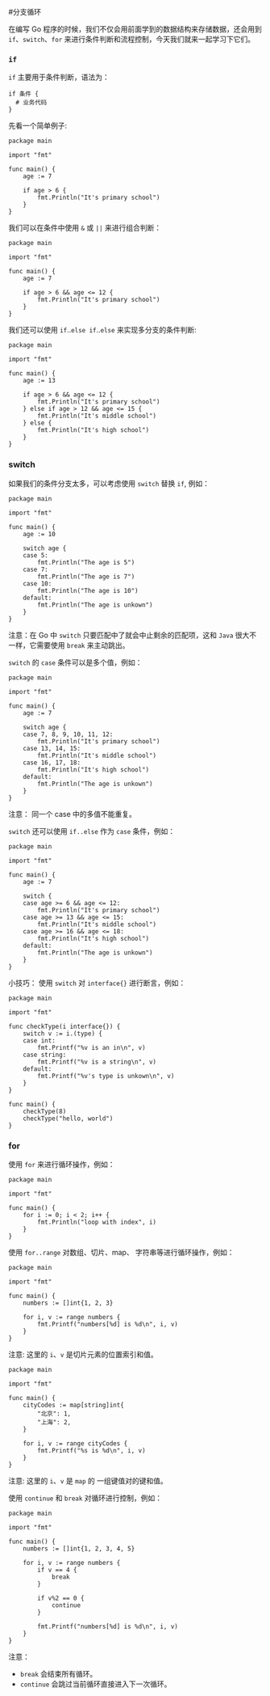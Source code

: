 #分支循环

在编写 Go 程序的时候，我们不仅会用前面学到的数据结构来存储数据，还会用到 `if`、`switch`、`for` 来进行条件判断和流程控制，今天我们就来一起学习下它们。

### `if`

`if` 主要用于条件判断，语法为：

```
if 条件 {
  # 业务代码
}
```

先看一个简单例子:

```
package main

import "fmt"

func main() {
	age := 7

	if age > 6 {
		fmt.Println("It's primary school")
	}
}
```

我们可以在条件中使用 `&` 或 `||` 来进行组合判断：

```
package main

import "fmt"

func main() {
	age := 7

	if age > 6 && age <= 12 {
		fmt.Println("It's primary school")
	}
}
```

我们还可以使用 `if`..`else if`..`else` 来实现多分支的条件判断:

```
package main

import "fmt"

func main() {
	age := 13

	if age > 6 && age <= 12 {
		fmt.Println("It's primary school")
	} else if age > 12 && age <= 15 {
		fmt.Println("It's middle school")
	} else {
		fmt.Println("It's high school")
	}
}
```

### switch

如果我们的条件分支太多，可以考虑使用 `switch` 替换 `if`, 例如：

```
package main

import "fmt"

func main() {
	age := 10

	switch age {
	case 5:
		fmt.Println("The age is 5")
	case 7:
		fmt.Println("The age is 7")
	case 10:
		fmt.Println("The age is 10")
	default:
		fmt.Println("The age is unkown")
	}
}
```

注意：在 Go 中 `switch` 只要匹配中了就会中止剩余的匹配项，这和 `Java` 很大不一样，它需要使用 `break` 来主动跳出。

`switch` 的 `case` 条件可以是多个值，例如：

```
package main

import "fmt"

func main() {
	age := 7

	switch age {
	case 7, 8, 9, 10, 11, 12:
		fmt.Println("It's primary school")
	case 13, 14, 15:
		fmt.Println("It's middle school")
	case 16, 17, 18:
		fmt.Println("It's high school")
	default:
		fmt.Println("The age is unkown")
	}
}
```

注意： 同一个 case 中的多值不能重复。

`switch` 还可以使用 `if..else` 作为 `case` 条件，例如：

```
package main

import "fmt"

func main() {
	age := 7

	switch {
	case age >= 6 && age <= 12:
		fmt.Println("It's primary school")
	case age >= 13 && age <= 15:
		fmt.Println("It's middle school")
	case age >= 16 && age <= 18:
		fmt.Println("It's high school")
	default:
		fmt.Println("The age is unkown")
	}
}
```

小技巧： 使用 `switch` 对 `interface{}` 进行断言，例如：

```
package main

import "fmt"

func checkType(i interface{}) {
	switch v := i.(type) {
	case int:
		fmt.Printf("%v is an in\n", v)
	case string:
		fmt.Printf("%v is a string\n", v)
	default:
		fmt.Printf("%v's type is unkown\n", v)
	}
}

func main() {
	checkType(8)
	checkType("hello, world")
}
```

### for

使用 `for` 来进行循环操作，例如：

```
package main

import "fmt"

func main() {
	for i := 0; i < 2; i++ {
		fmt.Println("loop with index", i)
	}
}
```

使用 `for..range` 对数组、切片、map、 字符串等进行循环操作，例如：

```
package main

import "fmt"

func main() {
	numbers := []int{1, 2, 3}

	for i, v := range numbers {
		fmt.Printf("numbers[%d] is %d\n", i, v)
	}
}
```

注意: 这里的 `i`、`v` 是切片元素的位置索引和值。

```
package main

import "fmt"

func main() {
	cityCodes := map[string]int{
		"北京": 1,
		"上海": 2,
	}

	for i, v := range cityCodes {
		fmt.Printf("%s is %d\n", i, v)
	}
}
```

注意: 这里的 `i`、`v` 是 `map` 的 一组键值对的键和值。

使用 `continue` 和 `break` 对循环进行控制，例如：

```
package main

import "fmt"

func main() {
	numbers := []int{1, 2, 3, 4, 5}

	for i, v := range numbers {
		if v == 4 {
			break
		}

		if v%2 == 0 {
			continue
		}

		fmt.Printf("numbers[%d] is %d\n", i, v)
	}
}
```

注意：

- `break` 会结束所有循环。
- `continue` 会跳过当前循环直接进入下一次循环。
